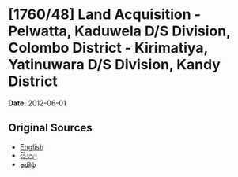 # [1760/48] Land Acquisition - Pelwatta,  Kaduwela D/S Division, Colombo District - Kirimatiya, Yatinuwara D/S Division, Kandy District

**Date:** 2012-06-01

## Original Sources

- [English](https://documents.gov.lk/view/extra-gazettes/2012/6/1760-48_E.pdf)
- [සිංහල](https://documents.gov.lk/view/extra-gazettes/2012/6/1760-48_S.pdf)
- [தமிழ்](https://documents.gov.lk/view/extra-gazettes/2012/6/1760-48_T.pdf)
